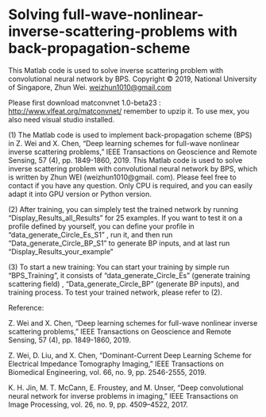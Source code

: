 # Solving full-wave-nonlinear-inverse-scattering-problems with back-propagation-scheme
This Matlab code is used to solve inverse scattering problem with convolutional neural network by BPS.
Copyright © 2019, National University of Singapore, Zhun Wei. weizhun1010@gmail.com

Please first download matconvnet 1.0-beta23 : http://www.vlfeat.org/matconvnet/  remember to upzip it. To use mex, you also need visual studio installed.

(1) The Matlab code is used to implement back-propagation scheme (BPS) in
Z. Wei and X. Chen, “Deep learning schemes for full-wave nonlinear inverse scattering problems,” IEEE Transactions on Geoscience and Remote Sensing, 57 (4), pp. 1849-1860, 2019. 
 This Matlab code is used to solve inverse scattering problem with convolutional neural network by BPS, which is written by Zhun WEI (weizhun1010@gmail. com). 
Please feel free to contact if you have any question. Only CPU is required, and you can easily adapt it into GPU version or Python version.

(2) After training, you can simplely test the trained network by running “Display_Results_all_Results” for 25 examples. 
If you want to test it on a profile defined by yourself, you can define your profile in “data_generate_Circle_Es_S1” , run it, and then run “Data_generate_Circle_BP_S1” to generate BP inputs, and at last run “Display_Results_your_example”

(3) To start a new training: You can start your training by simple run “BPS_Training”, it consists of “data_generate_Circle_Es” (generate training scattering field) , “Data_generate_Circle_BP” (generate BP inputs), and training process.
To test your trained network, please refer to (2).

Reference:

Z. Wei and X. Chen, “Deep learning schemes for full-wave nonlinear inverse scattering problems,” IEEE Transactions on Geoscience and Remote Sensing, 57 (4), pp. 1849-1860, 2019. 

Z. Wei, D. Liu, and X. Chen, “Dominant-Current Deep Learning Scheme for Electrical Impedance Tomography Imaging,” IEEE Transactions on Biomedical Engineering, vol. 66, no. 9, pp. 2546-2555, 2019.

K. H. Jin, M. T. McCann, E. Froustey, and M. Unser, “Deep convolutional neural network for inverse problems in imaging,” IEEE Transactions on Image Processing, vol. 26, no. 9, pp. 4509–4522, 2017.





